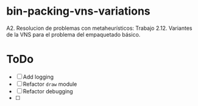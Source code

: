 # bin-packing-vns-variations
A2. Resolucion de problemas con metaheurísticos: Trabajo 2.12. Variantes de la VNS para el problema del empaquetado básico. 

# ToDo
- [ ] Add logging
- [ ] Refactor `draw` module
- [ ] Refactor debugging
- [ ] 